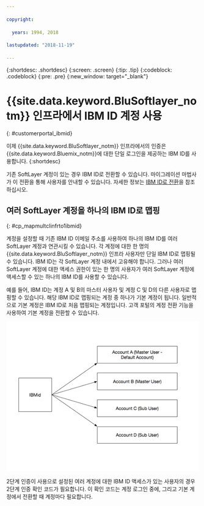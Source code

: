 ```yaml
---

copyright:

  years: 1994, 2018

lastupdated: "2018-11-19"

---
```


{:shortdesc: .shortdesc}
{:screen: .screen}
{:tip: .tip}
{:codeblock: .codeblock}
{:pre: .pre}
{:new_window: target="_blank"}

# {{site.data.keyword.BluSoftlayer_notm}} 인프라에서 IBM ID 계정 사용
{: #customerportal_ibmid}

이제 {{site.data.keyword.BluSoftlayer_notm}} 인프라에서의 인증은 {{site.data.keyword.Bluemix_notm}}에 대한 단일 로그인을 제공하는 IBM ID를 사용합니다.
{:shortdesc}

기존 SoftLayer 계정이 있는 경우 IBM ID로 전환할 수 있습니다. 마이그레이션 마법사가 이 전환을 통해 사용자를 안내할 수 있습니다. 자세한 정보는 [IBM ID로 전환](/docs/account/softlayerlink.html#switching-to-ibmid)을 참조하십시오.

## 여러 SoftLayer 계정을 하나의 IBM ID로 맵핑
{: #cp_mapmultclinfrto1ibmid}

계정을 설정할 때 기존 IBM ID 이메일 주소를 사용하여 하나의 IBM ID를 여러 SoftLayer 계정과 연관시킬 수 있습니다. 각 계정에 대한 한 명의 {{site.data.keyword.BluSoftlayer_notm}} 인프라 사용자만 단일 IBM ID로 맵핑될 수 있습니다. IBM ID는 각 SoftLayer 계정 내에서 고유해야 합니다. 그러나 여러 SoftLayer 계정에 대한 액세스 권한이 있는 한 명의 사용자가 여러 SoftLayer 계정에 액세스할 수 있는 하나의 IBM ID를 사용할 수 있습니다.

예를 들어, IBM ID는 계정 A 및 B의 마스터 사용자 및 계정 C 및 D의 다른 사용자로 맵핑할 수 있습니다. 해당 IBM ID로 맵핑되는 계정 중 하나가 기본 계정이 됩니다. 일반적으로 기본 계정은 IBM ID로 처음 맵핑되는 계정입니다. 고객 포털의 계정 전환 기능을 사용하여 기본 계정을 전환할 수 있습니다.

![하나의 IBM ID에 대한 다중 SoftLayer 계정](images/ibmid-image.png)

2단계 인증이 사용으로 설정된 여러 계정에 대한 IBM ID 액세스가 있는 사용자의 경우 2단계 인증 확인 코드가 필요합니다. 이 확인 코드는 계정 로그인 중에, 그리고 기본 계정에서 전환할 때 계정마다 필요합니다.
